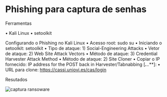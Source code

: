 # Phishing para captura de senhas
Ferramentas

•	Kali Linux
•	setoolkit

Configurando o Phishing no Kali Linux
•	Acesso root: sudo su
•	Iniciando o setoolkit: setoolkit
•	Tipo de ataque: 1) Social-Engineering Attacks
•	Vetor de ataque: 2) Web Site Attack Vectors
•	Método de ataque: 3) Credential Harvester Attack Method
•	Método de ataque: 2) Site Cloner
•	Copiar o IP fornecido: IP address for the POST back in Harvester/Tabnabbing [***.***.*.***]:
•	URL para clone: https://cassi.uniovi.es/cas/login

Resutados

![captura ransoware](https://github.com/cfsilvalima/cfsilvalima-setoolkit-desafio-phishing/assets/152799753/b65aca7b-d78e-46cf-8d6b-f5e6067cf1b6)
